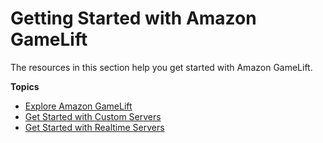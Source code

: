 # Getting Started with Amazon GameLift<a name="getting-started-intro"></a>

The resources in this section help you get started with Amazon GameLift\.

**Topics**
+ [Explore Amazon GameLift](gamelift-explore.md)
+ [Get Started with Custom Servers](gamelift-integration.md)
+ [Get Started with Realtime Servers](realtime-plan.md)